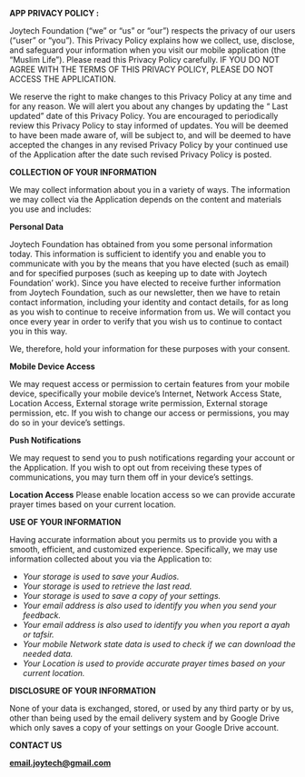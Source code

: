 <b>APP PRIVACY POLICY :</b>

Joytech Foundation (&ldquo;we&rdquo; or &ldquo;us&rdquo; or &ldquo;our&rdquo;) respects the privacy of our users (&ldquo;user&rdquo; or &ldquo;you&rdquo;). This Privacy Policy explains how we collect, use, disclose, and safeguard your information when you visit our mobile application (the &ldquo;Muslim Life&rdquo;). Please read this Privacy Policy carefully. IF YOU DO NOT AGREE WITH THE TERMS OF THIS PRIVACY POLICY, PLEASE DO NOT ACCESS THE APPLICATION.

We reserve the right to make changes to this Privacy Policy at any time and for any reason. We will alert you about any changes by updating the &ldquo; Last updated&rdquo; date of this Privacy Policy. You are encouraged to periodically review this Privacy Policy to stay informed of updates. You will be deemed to have been made aware of, will be subject to, and will be deemed to have accepted the changes in any revised Privacy Policy by your continued use of the Application after the date such revised Privacy Policy is posted.

<b>COLLECTION OF YOUR INFORMATION</b>

We may collect information about you in a variety of ways. The information we may collect via the Application depends on the content and materials you use and includes:

<b>Personal Data</b>

Joytech Foundation has obtained from you some personal information today. This information is sufficient to identify you and enable you to communicate with you by the means that you have elected (such as email) and for specified purposes (such as keeping up to date with Joytech Foundation’ work). Since you have elected to receive further information from Joytech Foundation, such as our newsletter, then we have to retain contact information, including your identity and contact details, for as long as you wish to continue to receive information from us. We will contact you once every year in order to verify that you wish us to continue to contact you in this way.

We, therefore, hold your information for these purposes with your consent.

<b>Mobile Device Access</b>

We may request access or permission to certain features from your mobile device, specifically your mobile device&rsquo;s Internet, Network Access State, Location Access, External storage write permission, External storage permission, etc. If you wish to change our access or permissions, you may do so in your device&rsquo;s settings.

<b>Push Notifications</b>

We may request to send you to push notifications regarding your account or the Application. If you wish to opt out from receiving these types of communications, you may turn them off in your device&rsquo;s settings.

<b>Location Access</b>
Please enable location access so we can provide accurate prayer times based on your current location.

<b>USE OF YOUR INFORMATION</b>

Having accurate information about you permits us to provide you with a smooth, efficient, and customized experience. Specifically, we may use information collected about you via the Application to:

<ul>
<li><em>Your storage is used to save your Audios.</em></li>
<li><em>Your storage is used to retrieve the last read.</em></li>
<li><em>Your storage is used to save a copy of your settings.</em></li>
<li><em>Your email address is also used to identify you when you send your feedback.</em></li>
<li><em>Your email address is also used to identify you when you report a ayah or tafsir.</em></li>
<li><em>Your mobile Network state data is used to check if we can download the needed data.</em></li>
<li><em>Your Location is used to provide accurate prayer times based on your current location.</em></li>
</ul>

<b>DISCLOSURE OF YOUR INFORMATION</b>

None of your data is exchanged, stored, or used by any third party or by us, other than being used by the email delivery system and by Google Drive which only saves a copy of your settings on your Google Drive account.

<b>CONTACT US</b>

<b>email.joytech@gmail.com</b>

